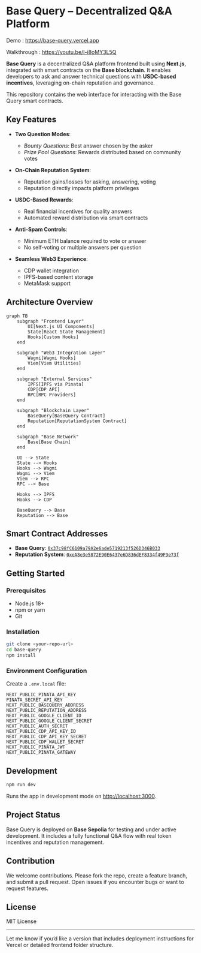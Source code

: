 

# Base Query – Decentralized Q\&A Platform 

Demo : https://base-query.vercel.app

Walkthrough : https://youtu.be/I-i8oMY3L5Q

**Base Query** is a decentralized Q\&A platform frontend built using **Next.js**, integrated with smart contracts on the **Base blockchain**. It enables developers to ask and answer technical questions with **USDC-based incentives**, leveraging on-chain reputation and governance.

This repository contains the web interface for interacting with the Base Query smart contracts.


## Key Features

* **Two Question Modes**:

  * *Bounty Questions*: Best answer chosen by the asker
  * *Prize Pool Questions*: Rewards distributed based on community votes

* **On-Chain Reputation System**:

  * Reputation gains/losses for asking, answering, voting
  * Reputation directly impacts platform privileges

* **USDC-Based Rewards**:

  * Real financial incentives for quality answers
  * Automated reward distribution via smart contracts

* **Anti-Spam Controls**:

  * Minimum ETH balance required to vote or answer
  * No self-voting or multiple answers per question

* **Seamless Web3 Experience**:

  * CDP wallet integration
  * IPFS-based content storage
  * MetaMask support


## Architecture Overview

```mermaid
graph TB
    subgraph "Frontend Layer"
        UI[Next.js UI Components]
        State[React State Management]
        Hooks[Custom Hooks]
    end
    
    subgraph "Web3 Integration Layer"
        Wagmi[Wagmi Hooks]
        Viem[Viem Utilities]
    end
    
    subgraph "External Services"
        IPFS[IPFS via Pinata]
        CDP[CDP API]
        RPC[RPC Providers]
    end
    
    subgraph "Blockchain Layer"
        BaseQuery[BaseQuery Contract]
        Reputation[ReputationSystem Contract]
    end
    
    subgraph "Base Network"
        Base[Base Chain]
    end
    
    UI --> State
    State --> Hooks
    Hooks --> Wagmi
    Wagmi --> Viem
    Viem --> RPC
    RPC --> Base
    
    Hooks --> IPFS
    Hooks --> CDP
    
    BaseQuery --> Base
    Reputation --> Base
```


## Smart Contract Addresses

* **Base Query**: [`0x37c98fC6109a79A2e6ade5719213f526D346B033`](https://sepolia.basescan.org/address/0x37c98fC6109a79A2e6ade5719213f526D346B033)
* **Reputation System**: [`0xeA8e3e5872E90E6437e6D836dEF8334f49F9e73f`](https://sepolia.basescan.org/address/0xeA8e3e5872E90E6437e6D836dEF8334f49F9e73f)


## Getting Started

### Prerequisites

* Node.js 18+
* npm or yarn
* Git

### Installation

```bash
git clone <your-repo-url>
cd base-query
npm install
```

### Environment Configuration

Create a `.env.local` file:

```env
NEXT_PUBLIC_PINATA_API_KEY
PINATA_SECRET_API_KEY
NEXT_PUBLIC_BASEQUERY_ADDRESS
NEXT_PUBLIC_REPUTATION_ADDRESS
NEXT_PUBLIC_GOOGLE_CLIENT_ID
NEXT_PUBLIC_GOOGLE_CLIENT_SECRET
NEXT_PUBLIC_AUTH_SECRET
NEXT_PUBLIC_CDP_API_KEY_ID
NEXT_PUBLIC_CDP_API_KEY_SECRET
NEXT_PUBLIC_CDP_WALLET_SECRET
NEXT_PUBLIC_PINATA_JWT
NEXT_PUBLIC_PINATA_GATEWAY
```

## Development

```bash
npm run dev
```

Runs the app in development mode on [http://localhost:3000](http://localhost:3000).

## Project Status

Base Query is deployed on **Base Sepolia** for testing and under active development. It includes a fully functional Q\&A flow with real token incentives and reputation management.

## Contribution

We welcome contributions. Please fork the repo, create a feature branch, and submit a pull request. Open issues if you encounter bugs or want to request features.


## License

MIT License

---

Let me know if you’d like a version that includes deployment instructions for Vercel or detailed frontend folder structure.
